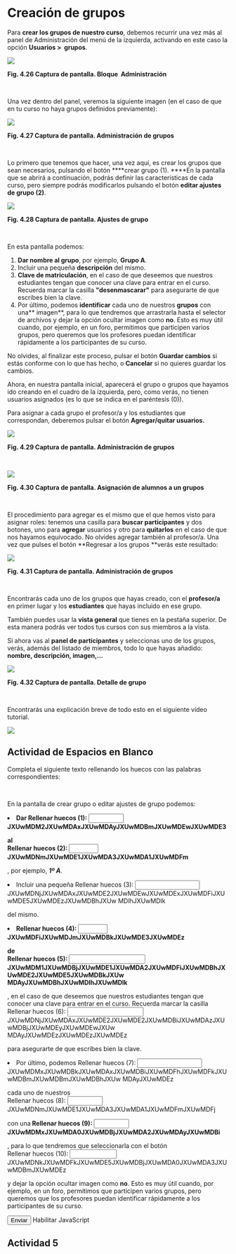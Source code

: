 
# Creación de grupos

Para **crear los grupos de nuestro curso**, debemos recurrir una vez más al panel de Administración del menú de la izquierda, activando en este caso la opción **Usuarios &gt;  grupos**.


![](img/opcion_grupos.png)

**Fig. 4.26 Captura de pantalla. Bloque  Administración**

 

Una vez dentro del panel, veremos la siguiente imagen (en el caso de que en tu curso no haya grupos definidos previamente):


![](img/curso_sin_grupos.png)

**Fig. 4.27 Captura de pantalla. Administración de grupos**

 

Lo primero que tenemos que hacer, una vez aquí, es crear los grupos que sean necesarios, pulsando el botón ****crear grupo (1). ****En la pantalla que se abrirá a continuación, podrás definir las características de cada curso, pero siempre podrás modificarlos pulsando el botón ****editar ajustes de grupo (2)****.


![](img/crear_grupo.png)

**Fig. 4.28 Captura de pantalla. Ajustes de grupo**

 

En esta pantalla podemos:

1. **Dar nombre al grupo**, por ejemplo, ****Grupo A****.
1. Incluir una pequeña **descripción** del mismo.
1. **Clave de matriculación**, en el caso de que deseemos que nuestros estudiantes tengan que conocer una clave para entrar en el curso. Recuerda marcar la casilla **"desenmascarar"** para asegurarte de que escribes bien la clave.
1. Por último, podemos **identificar** cada uno de nuestros **grupos** con una** imagen**, para lo que tendremos que arrastrarla hasta el selector de archivos y dejar la opción ocultar imagen como **no**. Esto es muy útil cuando, por ejemplo, en un foro, permitimos que participen varios grupos, pero queremos que los profesores puedan identificar rápidamente a los participantes de su curso.

No olvides, al finalizar este proceso, pulsar el botón **Guardar cambios** si estás conforme con lo que has hecho, o **Cancelar** si no quieres guardar los cambios.

Ahora, en nuestra pantalla inicial, aparecerá el grupo o grupos que hayamos ido creando en el cuadro de la izquierda, pero, como verás, no tienen usuarios asignados (es lo que se indica en el paréntesis (0)).

Para asignar a cada grupo el profesor/a y los estudiantes que correspondan, deberemos pulsar el botón **Agregar/quitar usuarios.**


![](img/grupos_vacios.png)

**Fig. 4.29 Captura de pantalla. Administración de grupos**

 


![](img/agregar_usaurios_a_grupo.png)

**Fig. 4.30 Captura de pantalla. Asignación de alumnos a un grupos**

 

El procedimiento para agregar es el mismo que el que hemos visto para asignar roles: tenemos una casilla para **buscar participantes** y dos botones, uno para **agregar** usuarios y otro para **quitarlos** en el caso de que nos hayamos equivocado. No olvides agregar también al profesor/a. Una vez que pulses el botón **Regresar a los grupos **verás este resultado:


![](img/grupos_con_usuarios.png)

**Fig. 4.31 Captura de pantalla. Administración de grupos**

 

Encontrarás cada uno de los grupos que hayas creado, con el **profesor/a** en primer lugar y los **estudiantes** que hayas incluido en ese grupo.

También puedes usar la **vista general** que tienes en la pestaña superior. De esta manera podrás ver todos tus cursos con sus miembros a la vista.

Si ahora vas al **panel de participantes** y seleccionas uno de los grupos, verás, además del listado de miembros, todo lo que hayas añadido: **nombre, descripción, imagen,...**


![](img/grupo_con_datos.png)

**Fig. 4.32 Captura de pantalla. Detalle de grupo**

 

Encontrarás una explicación breve de todo esto en el siguiente vídeo tutorial.


![](portada_del_videotutorial_editar_grupos..png)

## Actividad de Espacios en Blanco


Completa el siguiente texto rellenando los huecos con las palabras correspondientes:



 



En la pantalla de crear grupo o editar ajustes de grupo podemos: 


<li><b>Dar  
<label class="sr-av" for="clozeBlank133_22.0">Rellenar huecos (1):</label>
<input class="autocomplete-off" id="clozeBlank133_22.0" style="width:6em" type="text" value=""/>
JXUwMDM2JXUwMDAxJXUwMDAyJXUwMDBmJXUwMDEwJXUwMDE3

  al  
<label class="sr-av" for="clozeBlank133_22.1">Rellenar huecos (2):</label>
<input class="autocomplete-off" id="clozeBlank133_22.1" style="width:5em" type="text" value=""/>
JXUwMDNmJXUwMDE1JXUwMDA3JXUwMDA1JXUwMDFm

</b>, por ejemplo, ***1º A***.</li>
<li>Incluir una pequeña  
<label class="sr-av" for="clozeBlank133_22.2">Rellenar huecos (3):</label>
<input class="autocomplete-off" id="clozeBlank133_22.2" style="width:11em" type="text" value=""/>
JXUwMDNjJXUwMDAxJXUwMDE2JXUwMDEwJXUwMDExJXUwMDFiJXUwMDE5JXUwMDEzJXUwMDBhJXUw
MDlhJXUwMDlk

  del mismo.</li>
<li><b>
<label class="sr-av" for="clozeBlank133_22.3">Rellenar huecos (4):</label>
<input class="autocomplete-off" id="clozeBlank133_22.3" style="width:5em" type="text" value=""/>
JXUwMDFiJXUwMDJmJXUwMDBkJXUwMDE3JXUwMDEz

  de  
<label class="sr-av" for="clozeBlank133_22.4">Rellenar huecos (5):</label>
<input class="autocomplete-off" id="clozeBlank133_22.4" style="width:13em" type="text" value=""/>
JXUwMDM1JXUwMDBjJXUwMDE1JXUwMDA2JXUwMDFiJXUwMDBhJXUwMDE2JXUwMDE5JXUwMDBkJXUw
MDAyJXUwMDBhJXUwMDlhJXUwMDlk

</b>,
	en el caso de que deseemos que nuestros estudiantes tengan que conocer
	una clave para entrar en el curso. Recuerda marcar la casilla  
<label class="sr-av" for="clozeBlank133_22.5">Rellenar huecos (6):</label>
<input class="autocomplete-off" id="clozeBlank133_22.5" style="width:13em" type="text" value=""/>
JXUwMDNjJXUwMDAxJXUwMDE2JXUwMDE2JXUwMDBiJXUwMDAzJXUwMDBjJXUwMDEyJXUwMDEwJXUw
MDAyJXUwMDEzJXUwMDEzJXUwMDEz

  para asegurarte de que escribes bien la clave.</li>
<li>Por último, podemos  
<label class="sr-av" for="clozeBlank133_22.6">Rellenar huecos (7):</label>
<input class="autocomplete-off" id="clozeBlank133_22.6" style="width:11em" type="text" value=""/>
JXUwMDMxJXUwMDBkJXUwMDAxJXUwMDBiJXUwMDFhJXUwMDFkJXUwMDBmJXUwMDBmJXUwMDBhJXUw
MDAyJXUwMDEz

  cada uno de nuestros  
<label class="sr-av" for="clozeBlank133_22.7">Rellenar huecos (8):</label>
<input class="autocomplete-off" id="clozeBlank133_22.7" style="width:6em" type="text" value=""/>
JXUwMDNmJXUwMDE1JXUwMDA3JXUwMDA1JXUwMDFmJXUwMDFj

  con una<b>
<label class="sr-av" for="clozeBlank133_22.8">Rellenar huecos (9):</label>
<input class="autocomplete-off" id="clozeBlank133_22.8" style="width:6em" type="text" value=""/>
JXUwMDMxJXUwMDA0JXUwMDBjJXUwMDA2JXUwMDAyJXUwMDBi

</b>, para lo que tendremos que seleccionarla con el botón  
<label class="sr-av" for="clozeBlank133_22.9">Rellenar huecos (10):</label>
<input class="autocomplete-off" id="clozeBlank133_22.9" style="width:8em" type="text" value=""/>
JXUwMDNkJXUwMDFkJXUwMDE5JXUwMDBjJXUwMDA0JXUwMDA3JXUwMDBmJXUwMDEz

  y dejar la opción ocultar imagen como **no**.
	Esto es muy útil cuando, por ejemplo, en un foro, permitimos que
	participen varios grupos, pero queremos que los profesores puedan
	identificar rápidamente a los participantes de su curso.</li>


<input class="button" id="submit133_22" name="submit133_22" type="submit" value="Enviar"/>
<input id="restart133_22" name="restart133_22" onclick="$exe.cloze.restart('133_22')" style="display:none" type="button" value="Reiniciar"/>
<input id="showAnswersButton133_22" name="133_22showAnswersButton" onclick="$exe.cloze.fillInputs('133_22')" style="display:none" type="button" value="Mostrar las respuestas"/>
Habilitar JavaScript


## Actividad 5
